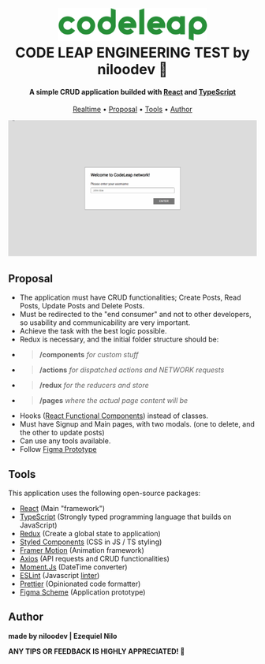 
<h1 align="center">
  <br>
    <a href="https://codeleap.co.uk/"> <img src="./codeleap-banner.svg" alt="CodeLeap" width="60%"></a>
  <br>
    CODE LEAP ENGINEERING TEST by niloodev 🐸
  <br>
</h1>

<h4 align="center">A simple CRUD application builded with <a href="https://pt-br.reactjs.org/" target="_blank">React</a> and <a href="https://www.typescriptlang.org/" target="_blank">TypeScript</a></h4>

<p align="center">
  <a href="https://codeleap-code-test-psi.vercel.app/" target="_blank">Realtime</a> •
  <a href="#proposal">Proposal</a> •
  <a href="#tools">Tools</a> •
  <a href="#author">Author</a>
</p>

![screenshot](./codeleap-example.gif)

## Proposal
* The application must have CRUD functionalities; Create Posts, Read Posts, Update Posts and Delete Posts.
* Must be redirected to the "end consumer" and not to other developers, so usability and communicability are very important.
* Achieve the task with the best logic possible.
* Redux is necessary, and the initial folder structure should be: 
* > **/components** *for custom stuff*
* > **/actions** *for dispatched actions and NETWORK requests*
* > **/redux** *for the reducers and store*
* > **/pages** *where the actual page content will be*
* Hooks ([React Functional Components](https://pt-br.reactjs.org/docs/components-and-props.html)) instead of classes.
* Must have Signup and Main pages, with two modals. (one to delete, and the other to update posts)
* Can use any tools available.
* Follow [Figma Prototype](https://www.figma.com/file/0OQWLQmU14SF2cDhHPJ2sx/CodeLeap-Engineering-Test?node-id=5150%3A51)

## Tools

This application uses the following open-source packages:

- [React](https://pt-br.reactjs.org/) (Main "framework")
- [TypeScript](https://www.typescriptlang.org/) (Strongly typed programming language that builds on JavaScript)
- [Redux](https://redux.js.org/) (Create a global state to application)
- [Styled Components](https://styled-components.com/) (CSS in JS / TS styling)
- [Framer Motion](https://www.framer.com/motion/) (Animation framework)
- [Axios](https://axios-http.com/ptbr/docs/intro) (API requests and CRUD functionalities)
- [Moment.Js](https://momentjs.com/) (DateTime converter)
- [ESLint](https://highlightjs.org/) (Javascript [linter](https://sourcelevel.io/blog/what-is-a-linter-and-why-your-team-should-use-it))
- [Prettier](https://prettier.io/) (Opinionated code formatter)
- [Figma Scheme](https://www.figma.com/file/0OQWLQmU14SF2cDhHPJ2sx/CodeLeap-Engineering-Test?node-id=5150%3A51) (Application prototype)

## Author
**made by niloodev | Ezequiel Nilo**

**ANY TIPS OR FEEDBACK IS HIGHLY APPRECIATED! 🐸**


